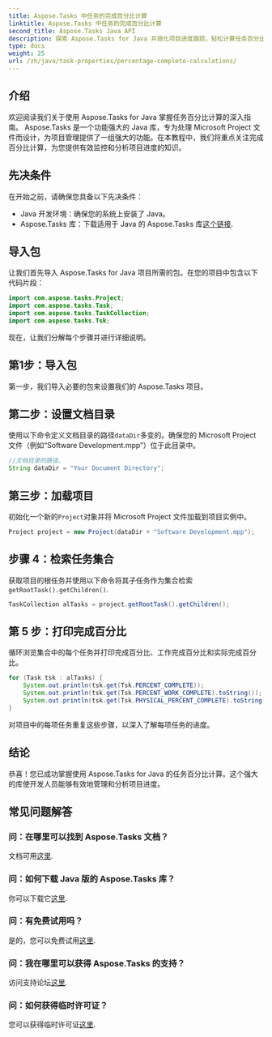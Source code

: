 ```yaml
---
title: Aspose.Tasks 中任务的完成百分比计算
linktitle: Aspose.Tasks 中任务的完成百分比计算
second_title: Aspose.Tasks Java API
description: 探索 Aspose.Tasks for Java 并简化项目进度跟踪。轻松计算任务百分比以实现高效的项目管理。
type: docs
weight: 25
url: /zh/java/task-properties/percentage-complete-calculations/
---
```

## 介绍
欢迎阅读我们关于使用 Aspose.Tasks for Java 掌握任务百分比计算的深入指南。 Aspose.Tasks 是一个功能强大的 Java 库，专为处理 Microsoft Project 文件而设计，为项目管理提供了一组强大的功能。在本教程中，我们将重点关注完成百分比计算，为您提供有效监控和分析项目进度的知识。
## 先决条件
在开始之前，请确保您具备以下先决条件：
- Java 开发环境：确保您的系统上安装了 Java。
-  Aspose.Tasks 库：下载适用于 Java 的 Aspose.Tasks 库[这个链接](https://releases.aspose.com/tasks/java/).
## 导入包
让我们首先导入 Aspose.Tasks for Java 项目所需的包。在您的项目中包含以下代码片段：
```java
import com.aspose.tasks.Project;
import com.aspose.tasks.Task;
import com.aspose.tasks.TaskCollection;
import com.aspose.tasks.Tsk;
```
现在，让我们分解每个步骤并进行详细说明。
## 第1步：导入包
第一步，我们导入必要的包来设置我们的 Aspose.Tasks 项目。
## 第二步：设置文档目录
使用以下命令定义文档目录的路径`dataDir`多变的。确保您的 Microsoft Project 文件（例如“Software Development.mpp”）位于此目录中。
```java
//文档目录的路径。
String dataDir = "Your Document Directory";
```
## 第三步：加载项目
初始化一个新的`Project`对象并将 Microsoft Project 文件加载到项目实例中。
```java
Project project = new Project(dataDir + "Software Development.mpp");
```
## 步骤 4：检索任务集合
获取项目的根任务并使用以下命令将其子任务作为集合检索`getRootTask().getChildren()`.
```java
TaskCollection alTasks = project.getRootTask().getChildren();
```
## 第 5 步：打印完成百分比
循环浏览集合中的每个任务并打印完成百分比、工作完成百分比和实际完成百分比。
```java
for (Task tsk : alTasks) {
    System.out.println(tsk.get(Tsk.PERCENT_COMPLETE));
    System.out.println(tsk.get(Tsk.PERCENT_WORK_COMPLETE).toString());
    System.out.println(tsk.get(Tsk.PHYSICAL_PERCENT_COMPLETE).toString());
}
```
对项目中的每项任务重复这些步骤，以深入了解每项任务的进度。
## 结论
恭喜！您已成功掌握使用 Aspose.Tasks for Java 的任务百分比计算。这个强大的库使开发人员能够有效地管理和分析项目进度。
## 常见问题解答
### 问：在哪里可以找到 Aspose.Tasks 文档？
文档可用[这里](https://reference.aspose.com/tasks/java/).
### 问：如何下载 Java 版的 Aspose.Tasks 库？
你可以下载它[这里](https://releases.aspose.com/tasks/java/).
### 问：有免费试用吗？
是的，您可以免费试用[这里](https://releases.aspose.com/).
### 问：我在哪里可以获得 Aspose.Tasks 的支持？
访问支持论坛[这里](https://forum.aspose.com/c/tasks/15).
### 问：如何获得临时许可证？
您可以获得临时许可证[这里](https://purchase.aspose.com/temporary-license/).